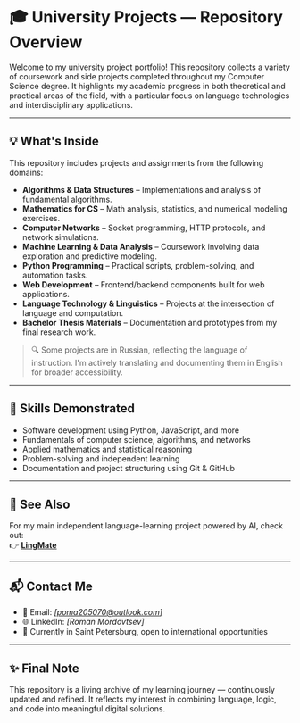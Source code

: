 # 🎓 University Projects — Repository Overview

Welcome to my university project portfolio! This repository collects a variety of coursework and side projects completed throughout my Computer Science degree. It highlights my academic progress in both theoretical and practical areas of the field, with a particular focus on language technologies and interdisciplinary applications.

---

## 💡 What's Inside

This repository includes projects and assignments from the following domains:

- **Algorithms & Data Structures** – Implementations and analysis of fundamental algorithms.
- **Mathematics for CS** – Math analysis, statistics, and numerical modeling exercises.
- **Computer Networks** – Socket programming, HTTP protocols, and network simulations.
- **Machine Learning & Data Analysis** – Coursework involving data exploration and predictive modeling.
- **Python Programming** – Practical scripts, problem-solving, and automation tasks.
- **Web Development** – Frontend/backend components built for web applications.
- **Language Technology & Linguistics** – Projects at the intersection of language and computation.
- **Bachelor Thesis Materials** – Documentation and prototypes from my final research work.

> 🔍 Some projects are in Russian, reflecting the language of instruction. I'm actively translating and documenting them in English for broader accessibility.

---

## 🧰 Skills Demonstrated

- Software development using Python, JavaScript, and more  
- Fundamentals of computer science, algorithms, and networks  
- Applied mathematics and statistical reasoning  
- Problem-solving and independent learning  
- Documentation and project structuring using Git & GitHub  

---

## 🔗 See Also

For my main independent language-learning project powered by AI, check out:  
👉 [**LingMate**](https://github.com/RomanMordovtsev/LingMate.git)

---

## 📬 Contact Me

- 📧 Email: *[poma205070@outlook.com]*  
- 🌐 LinkedIn: *[Roman Mordovtsev]*  
- 📍 Currently in Saint Petersburg, open to international opportunities

---

## ✨ Final Note

This repository is a living archive of my learning journey — continuously updated and refined. It reflects my interest in combining language, logic, and code into meaningful digital solutions.
